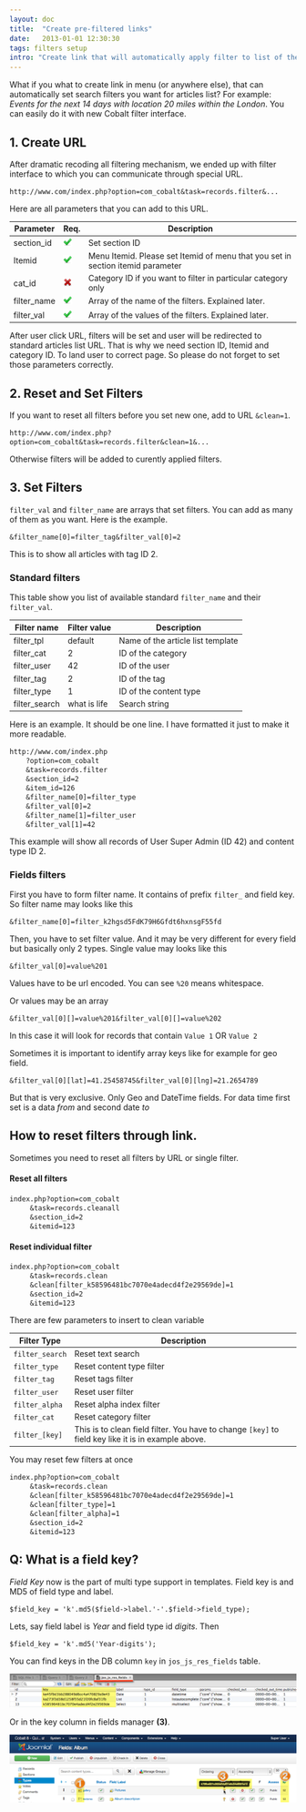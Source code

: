```yaml
---
layout: doc
title:  "Create pre-filtered links"
date:   2013-01-01 12:30:30
tags: filters setup
intro: "Create link that will automatically apply filter to list of the articles."
---
```


What if you what to create link in menu (or anywhere else), that can automatically set search filters you want for articles list? For example: _Events for the next 14 days with location 20 miles within the London_. You can easily do it with new Cobalt filter interface.

## 1. Create URL

After dramatic recoding all filtering mechanism, we ended up with filter interface to which you can communicate through special URL.

	http://www.com/index.php?option=com_cobalt&task=records.filter&...

Here are all parameters that you can add to this URL.

Parameter			| Req.      | Description
------------------|-----------|------
section_id			| ![Yes][1] | Set section ID
Itemid				| ![Yes][1] | Menu Itemid. Please set Itemid of menu that you set in section itemid parameter
cat_id				| ![No][2]  | Category ID if you want to filter in particular category only
filter_name		| ![Yes][1] | Array of the name of the filters. Explained later.
filter_val			| ![Yes][1] | Array of the values of the filters. Explained later.

[1]: /assets/img/tick.png
[2]: /assets/img/cross.png

After user click URL, filters will be set and user will be redirected to standard articles list URL. That is why we need section ID, Itemid and category ID. To land user to correct page. So please do not forget to set those parameters correctly.

## 2. Reset and Set Filters

If you want to reset all filters before you set new one, add to URL `&clean=1`.

	http://www.com/index.php?option=com_cobalt&task=records.filter&clean=1&...
	
Otherwise filters will be added to curently applied filters.

## 3. Set Filters

`filter_val` and `filter_name` are arrays that set filters. You can add as many of them as you want. Here is the example.

	&filter_name[0]=filter_tag&filter_val[0]=2

This is to show all articles with tag ID 2.

### Standard filters

This table show you list of available standard `filter_name` and their `filter_val`.

Filter name   | Filter value | Description
--------------|--------------|-------------
filter_tpl		| default		| Name of the article list template
filter_cat		| 2				| ID of the category
filter_user	| 42			| ID of the user
filter_tag		| 2				| ID of the tag
filter_type	| 1				| ID of the content type
filter_search	| what is life	| Search string

Here is an example. It should be one line. I have formatted it just to make it more readable.

	http://www.com/index.php
		?option=com_cobalt
		&task=records.filter
		&section_id=2
		&item_id=126
		&filter_name[0]=filter_type
		&filter_val[0]=2
		&filter_name[1]=filter_user
		&filter_val[1]=42

This example will show all records of User Super Admin (ID 42) and content type ID 2.

### Fields filters

First you have to form filter name. It contains of prefix `filter_` and field key. So filter name may looks like this

	&filter_name[0]=filter_k2hgsd5FdK79H6Gfdt6hxnsgF55fd

Then, you have to set filter value. And it may be very different for every field but basically only 2 types. Single value may looks like this

	&filter_val[0]=value%201

Values have to be url encoded. You can see `%20` means whitespace. 

Or values may be an array

	&filter_val[0][]=value%201&filter_val[0][]=value%202

In this case it will look for records that contain `Value 1` OR `Value 2`

Sometimes it is important to identify array keys like for example for geo field.

	&filter_val[0][lat]=41.25458745&filter_val[0][lng]=21.2654789

But that is very exclusive. Only Geo and DateTime fields. For data time first set is a data _from_ and second date _to_

## How to reset filters through link.

Sometimes you need to reset all filters by URL or single filter.

#### Reset all filters

    index.php?option=com_cobalt
         &task=records.cleanall
         &section_id=2 
         &itemid=123

#### Reset individual filter

    index.php?option=com_cobalt
         &task=records.clean
         &clean[filter_k58596481bc7070e4adecd4f2e29569de]=1
         &section_id=2 
         &itemid=123

There are few parameters to insert to clean variable 

Filter Type       | Description
------------------|------------
`filter_search`   | Reset text search
`filter_type`     | Reset content type filter
`filter_tag`      | Reset tags filter
`filter_user`     | Reset user filter
`filter_alpha`    | Reset alpha index filter
`filter_cat`      | Reset category filter
`filter_[key]`    | This is to clean field filter. You have to change `[key]` to field key like it is in example above.

You may reset few filters at once

    index.php?option=com_cobalt
         &task=records.clean
         &clean[filter_k58596481bc7070e4adecd4f2e29569de]=1
         &clean[filter_type]=1
         &clean[filter_alpha]=1
         &section_id=2 
         &itemid=123

## Q: What is a field key?

_Field Key_ now is the part of multi type support in templates. Field key is and MD5 of field type and label.

	$field_key = 'k'.md5($field->label.'-'.$field->field_type); 

Lets, say field label is _Year_ and field type id _digits_. Then 

	$field_key = 'k'.md5('Year-digits');

You can find keys in the DB column `key` in `jos_js_res_fields` table.

![Field key][im2]

Or in the key column in fields manager  **(3)**.

![Field key][im3]

[im2]: /assets/img/screenshots/fieldkey.png
[im3]: /assets/img/screenshots/typeandid.png


